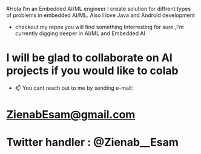 #Hola I’m an Embedded AI/ML engineer I create solution for diffrent types of problems in embedded AI/ML. Also I love Java and Android development
- checkout my repos you will find something Interresting for sure ,I’m currently digging deeper in AI/ML and Embedded AI
# I will be glad to collaborate on AI projects if you would like to colab
- 📫 You cant reach out to me by sending e-mail:
# ZienabEsam@gmail.com
# Twitter handler : @Zienab__Esam

<!---
ZienabEsam/ZienabEsam is a ✨ special ✨ repository because its `README.md` (this file) appears on your GitHub profile.
You can click the Preview link to take a look at your changes.
--->
